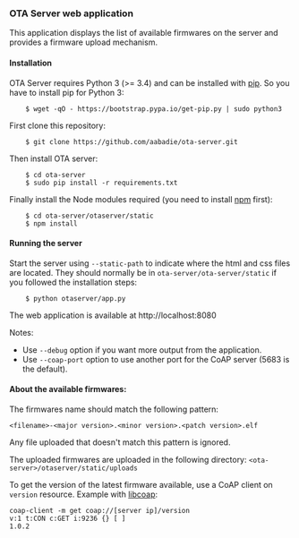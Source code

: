 ### OTA Server web application

This application displays the list of available firmwares on the server and
provides a firmware upload mechanism.

#### Installation

OTA Server requires Python 3 (>= 3.4) and can be installed with
[pip](https://github.com/pypa/pip). So you have to install pip for Python 3:
```
    $ wget -qO - https://bootstrap.pypa.io/get-pip.py | sudo python3
```

First clone this repository:
```
    $ git clone https://github.com/aabadie/ota-server.git
```

Then install OTA server:
```
    $ cd ota-server
    $ sudo pip install -r requirements.txt
```

Finally install the Node modules required (you need to install
[npm](https://www.npmjs.com/get-npm) first):
```
    $ cd ota-server/otaserver/static
    $ npm install
```

#### Running the server

Start the server using `--static-path` to indicate where the html and css files
are located. They should normally be in `ota-server/ota-server/static` if you
followed the installation steps:
```
    $ python otaserver/app.py
```

The web application is available at http://localhost:8080

Notes:
* Use `--debug` option if you want more output from the application.
* Use `--coap-port` option to use another port for the CoAP server (5683 is the
  default).

#### About the available firmwares:

The firmwares name should match the following pattern:
```
<filename>-<major version>.<minor version>.<patch version>.elf
```
Any file uploaded that doesn't match this pattern is ignored.

The uploaded firmwares are uploaded in the following directory:
`<ota-server>/otaserver/static/uploads`

To get the version of the latest firmware available, use a CoAP client on
`version` resource. Example with [libcoap]():
```
coap-client -m get coap://[server ip]/version
v:1 t:CON c:GET i:9236 {} [ ]
1.0.2
```
